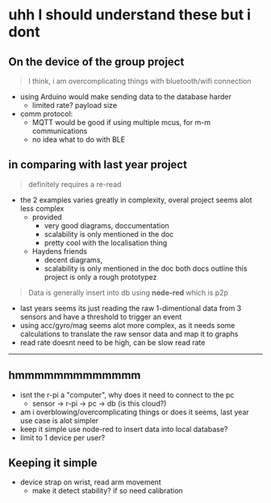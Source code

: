 # uhh I should understand these but i dont


## On the device of the group project

> I think, i am overcomplicating things with bluetooth/wifi connection

- using Arduino would make sending data to the database harder
  - limited rate? payload size
- comm protocol: 
  - MQTT would be good if using multiple mcus, for m-m communications
  - no idea what to do with BLE

## in comparing with last year project

> definitely requires a re-read

- the 2 examples varies greatly in complexity, overal project seems alot less complex
  - provided 
    - very good diagrams, doccumentation
    - scalability is only mentioned in the doc
    - pretty cool with the localisation thing
  - Haydens friends
    - decent diagrams, 
    - scalability is only mentioned in the doc
both docs outline this project is only a rough prototypez

> Data is generally insert into db using **node-red** which is p2p

- last years seems its just reading the raw 1-dimentional data from 3 sensors and have a threshold to trigger an event
- using acc/gyro/mag seems alot more complex, as it needs some calculations to translate the raw sensor data and map it to graphs
- read rate doesnt need to be high, can be slow read rate

---

## hmmmmmmmmmmmmm

- isnt the r-pi a "computer", why does it need to connect to the pc
  - sensor -> r-pi -> pc -> db (is this cloud?)
- am i overblowing/overcomplicating things or does it seems, last year use case is alot simpler
- keep it simple use node-red to insert data into local database? 
- limit to 1 device per user?

## Keeping it simple

- device strap on wrist, read arm movement
  - make it detect stability? if so need calibration



